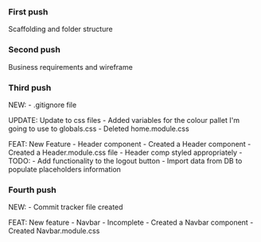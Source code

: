 ### First push
Scaffolding and folder structure

### Second push
Business requirements and wireframe

### Third push
NEW: 
    - .gitignore file

UPDATE: Update to css files
    - Added variables for the colour pallet I'm going to use to globals.css
    - Deleted home.module.css

FEAT: New Feature - Header component
    - Created a Header component 
    - Created a Header.module.css file
    - Header comp styled appropriately 
    - TODO: 
        - Add functionality to the logout button
        - Import data from DB to populate placeholders information 

### Fourth push
NEW: 
    - Commit tracker file created

FEAT: New feature - Navbar
    - Incomplete
    - Created a Navbar component
    - Created Navbar.module.css